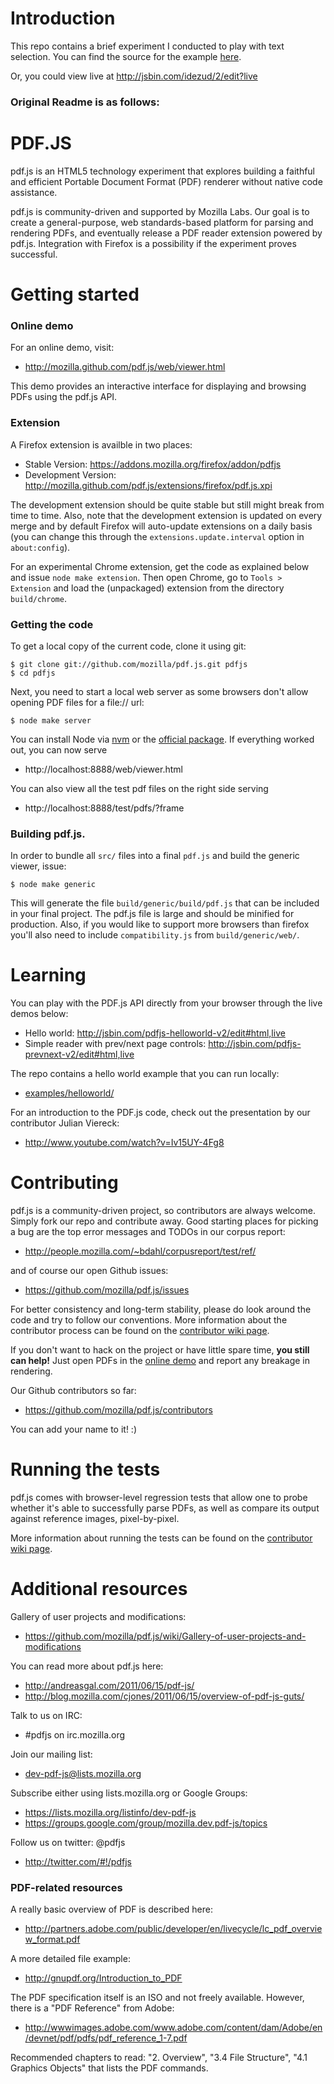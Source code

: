 # Introduction

This repo contains a brief experiment I conducted to play with text selection.
You can find the source for the example [here](https://github.com/asehra/pdf.js/blob/master/examples/textselect/).


Or, you could view live at http://jsbin.com/idezud/2/edit?live

### Original Readme is as follows:


# PDF.JS


pdf.js is an HTML5 technology experiment that explores building a faithful
and efficient Portable Document Format (PDF) renderer without native code 
assistance.

pdf.js is community-driven and supported by Mozilla Labs. Our goal is to 
create a general-purpose, web standards-based platform for parsing and 
rendering PDFs, and eventually release a PDF reader extension powered by 
pdf.js. Integration with Firefox is a possibility if the experiment proves 
successful.

 

# Getting started

### Online demo

For an online demo, visit:

+ http://mozilla.github.com/pdf.js/web/viewer.html

This demo provides an interactive interface for displaying and browsing PDFs
using the pdf.js API.

### Extension

A Firefox extension is availble in two places:

+ Stable Version: https://addons.mozilla.org/firefox/addon/pdfjs
+ Development Version: http://mozilla.github.com/pdf.js/extensions/firefox/pdf.js.xpi

The development extension should be quite stable but still might break from time to time.
Also, note that the development extension is updated on every merge and by default Firefox will
auto-update extensions on a daily basis (you can change this through the 
`extensions.update.interval` option in `about:config`).

For an experimental Chrome extension, get the code as explained below and issue `node make extension`. 
Then open Chrome, go to `Tools > Extension` and load the (unpackaged) extension
from the directory `build/chrome`.

### Getting the code

To get a local copy of the current code, clone it using git:

    $ git clone git://github.com/mozilla/pdf.js.git pdfjs
    $ cd pdfjs

Next, you need to start a local web server as some browsers don't allow opening
PDF files for a file:// url:

    $ node make server

You can install Node via [nvm](https://github.com/creationix/nvm) or the 
[official package](http://nodejs.org). If everything worked out, you can now serve 

+ http://localhost:8888/web/viewer.html

You can also view all the test pdf files on the right side serving

+ http://localhost:8888/test/pdfs/?frame

### Building pdf.js.

In order to bundle all `src/` files into a final `pdf.js` and build the generic viewer, issue:

    $ node make generic

This will generate the file `build/generic/build/pdf.js` that can be included in your final project. The pdf.js file is large and should be minified for production. Also, if you would like to support more browsers than firefox you'll also need to include `compatibility.js` from `build/generic/web/`.


# Learning

You can play with the PDF.js API directly from your browser through the live demos below:

+ Hello world: http://jsbin.com/pdfjs-helloworld-v2/edit#html,live
+ Simple reader with prev/next page controls: http://jsbin.com/pdfjs-prevnext-v2/edit#html,live

The repo contains a hello world example that you can run locally:

+ [examples/helloworld/](https://github.com/mozilla/pdf.js/blob/master/examples/helloworld/)

For an introduction to the PDF.js code, check out the presentation by our contributor Julian Viereck:

+ http://www.youtube.com/watch?v=Iv15UY-4Fg8




# Contributing

pdf.js is a community-driven project, so contributors are always welcome. 
Simply fork our repo and contribute away. Good starting places for picking
a bug are the top error messages and TODOs in our corpus report:

+ http://people.mozilla.com/~bdahl/corpusreport/test/ref/

and of course our open Github issues:

+ https://github.com/mozilla/pdf.js/issues 

For better consistency and long-term stability, please do look around the 
code and try to follow our conventions.
More information about the contributor process can be found on the 
[contributor wiki page](https://github.com/mozilla/pdf.js/wiki/Contributing).

If you don't want to hack on the project or have little spare time, __you still
can help!__ Just open PDFs in the 
[online demo](http://mozilla.github.com/pdf.js/web/viewer.html) and report 
any breakage in rendering.

Our Github contributors so far:

+ https://github.com/mozilla/pdf.js/contributors

You can add your name to it! :)


# Running the tests

pdf.js comes with browser-level regression tests that allow one to probe
whether it's able to successfully parse PDFs, as well as compare its output
against reference images, pixel-by-pixel.

More information about running the tests can be found on the
[contributor wiki page](https://github.com/mozilla/pdf.js/wiki/Contributing).


# Additional resources

Gallery of user projects and modifications:

+ https://github.com/mozilla/pdf.js/wiki/Gallery-of-user-projects-and-modifications

You can read more about pdf.js here:

+ http://andreasgal.com/2011/06/15/pdf-js/
+ http://blog.mozilla.com/cjones/2011/06/15/overview-of-pdf-js-guts/

Talk to us on IRC:

+ #pdfjs on irc.mozilla.org

Join our mailing list: 

+ dev-pdf-js@lists.mozilla.org

Subscribe either using lists.mozilla.org or Google Groups: 
  
+ https://lists.mozilla.org/listinfo/dev-pdf-js
+ https://groups.google.com/group/mozilla.dev.pdf-js/topics

Follow us on twitter: @pdfjs

+ http://twitter.com/#!/pdfjs
  
  
  
### PDF-related resources

A really basic overview of PDF is described here:

+ http://partners.adobe.com/public/developer/en/livecycle/lc_pdf_overview_format.pdf

A more detailed file example:

+ http://gnupdf.org/Introduction_to_PDF
  
The PDF specification itself is an ISO and not freely available. However, there is
a "PDF Reference" from Adobe:

+ http://wwwimages.adobe.com/www.adobe.com/content/dam/Adobe/en/devnet/pdf/pdfs/pdf_reference_1-7.pdf

Recommended chapters to read: "2. Overview", "3.4 File Structure", 
"4.1 Graphics Objects" that lists the PDF commands.
